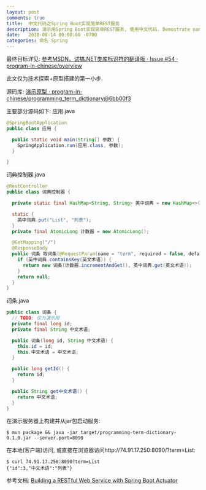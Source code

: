 ```yaml
---
layout: post
comments: true
title:  中文代码之Spring Boot实现简单REST服务
description: 演示用Spring Boot实现简单REST服务, 使用中文代码. Demostrate naming in Chinese in a demo of building RESTful service based on Spring Boot.
date:   2018-08-14 00:00:00 -0700
categories: 命名 Spring
---
```


最终目标详见: [参考MSDN，试搞.NET类库标识符的翻译版 · Issue #54 · program-in-chinese/overview](https://github.com/program-in-chinese/overview/issues/54#issuecomment-411551138)

此文仅为技术探索+原型搭建的第一小步.

源码库: [演示原型 · program-in-chinese/programming_term_dictionary@6bb00f3](https://github.com/program-in-chinese/programming_term_dictionary/commit/6bb00f38a361bf37eea080e43fac6bbea1c9e899)

主要部分源码如下:
应用.java

```java
@SpringBootApplication
public class 应用 {

  public static void main(String[] 参数) {
    SpringApplication.run(应用.class, 参数);
  }

}
```
词典控制器.java

```java
@RestController
public class 词典控制器 {

  private static final HashMap<String, String> 英中词典 = new HashMap<>();

  static {
    英中词典.put("List", "列表");
  }
  private final AtomicLong 计数器 = new AtomicLong();

  @GetMapping("/")
  @ResponseBody
  public 词条 取词条(@RequestParam(name = "term", required = false, defaultValue = "") String 英文术语) {
    if (英中词典.containsKey(英文术语)) {
      return new 词条(计数器.incrementAndGet(), 英中词典.get(英文术语));
    }
    return null;
  }
}
```
词条.java
```java
public class 词条 {
  // TODO: 仅为演示用
  private final long id;
  private final String 中文术语;

  public 词条(long id, String 中文术语) {
    this.id = id;
    this.中文术语 = 中文术语;
  }

  public long getId() {
    return id;
  }

  public String get中文术语() {
    return 中文术语;
  }
}
```
在演示服务器上构建并从jar包启动服务:
```
$ mvn package && java -jar target/programming-term-dictionary-0.1.0.jar --server.port=8090
```
在本地(客户端)访问, 或直接在浏览器访问http://74.91.17.250:8090/?term=List:
```
$ curl 74.91.17.250:8090?term=List
{"id":3,"中文术语":"列表"}
```
参考文档: [Building a RESTful Web Service with Spring Boot Actuator](https://spring.io/guides/gs/actuator-service/)